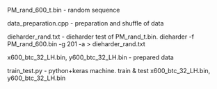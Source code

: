 
PM_rand_600_t.bin  - random sequence

data_preparation.cpp - preparation and shuffle of data

dieharder_rand.txt - dieharder test of PM_rand_t.bin. dieharder -f PM_rand_600.bin -g 201 -a > dieharder_rand.txt

x600_btc_32_LH.bin, y600_btc_32_LH.bin - prepared data

train_test.py  - python+keras machine. train & test x600_btc_32_LH.bin, y600_btc_32_LH.bin


